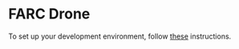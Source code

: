 # FARC Drone

To set up your development environment, follow [these](docs/Installation.md) instructions.